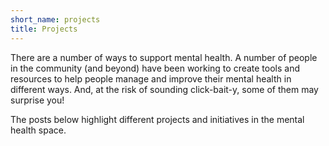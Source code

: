 ```yaml
---
short_name: projects
title: Projects
---
```


There are a number of ways to support mental health. A number of people in the community
(and beyond) have been working to create tools and resources to help people manage
and improve their mental health in different ways. And, at the risk of sounding click-bait-y,
some of them may surprise you!

The posts below highlight different projects and initiatives in the mental health space.
